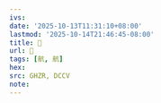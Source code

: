 ```yaml
---
ivs:
date: '2025-10-13T11:31:10+08:00'
lastmod: '2025-10-14T21:46:45-08:00'
title: 󰨡
url: 󰨡
tags: [航, 航]
hex: 
src: GHZR, DCCV
note:
---
```

